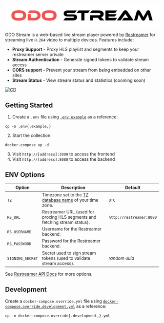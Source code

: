 <picture>
  <source media="(prefers-color-scheme: dark)" srcset="assets/banner-dark.png">
  <source media="(prefers-color-scheme: light)" srcset="assets/banner-light.png">
  <img src="assets/banner-light.png">
</picture>

ODO Stream is a web-based live stream player powered by [Restreamer](https://datarhei.github.io/restreamer/) for streaming live `H.264` video to multiple devices. Features include:
- **Proxy Support** - Proxy HLS playlist and segments to keep your restreamer server private
- **Stream Authentication** - Generate signed tokens to validate stream access
- **CORS support** - Prevent your stream from being embedded on other sites
- **Stream Status** - View stream status and statistics (cooming soon)

[![CD](https://github.com/nicholasodonnell/odo-stream/actions/workflows/cd.yml/badge.svg)](https://github.com/nicholasodonnell/odo-stream/actions/workflows/cd.yml)

## Getting Started

1. Create a `.env` file using [`.env.example`](.env.example) as a reference:
  ```console
  cp -n .env{.example,}
  ```
2. Start the collection:
  ```console
  docker-compose up -d
  ```
3. Visit `http://[address]:3000` to access the frontend
4. Visit `http://[address]:8080` to access the backend

## ENV Options

| Option           | Description                                                                                                             | Default                  |
| ---------------- | ----------------------------------------------------------------------------------------------------------------------- | ------------------------ |
| `TZ`             | Timezone set to the [TZ database name](https://en.wikipedia.org/wiki/List_of_tz_database_time_zones) of your time zone. | `UTC`                    |
| `RS_URL`         | Restreamer URL (used for proxing HLS segments and fetching stream status).                                              | `http://restreamer:8080` |
| `RS_USERNAME`    | Username for the Restreamer backend.                                                                                    | &nbsp;                   |
| `RS_PASSWORD`    | Password for the Restreamer backend.                                                                                    | &nbsp;                   |
| `SIGNING_SECRET` | Secret used to sign stream tokens (used to validate stream access).                                                     | *random uuid*            |

See [Restreamer API Docs](https://datarhei.github.io/restreamer/docs/references-environment-vars.html) for more options.

## Development

Create a `docker-compose.override.yml` file using [`docker-compose.override.development.yml`](docker-compose.override.development.yml) as a reference:

```console
cp -n docker-compose.override{.development,}.yml
```
